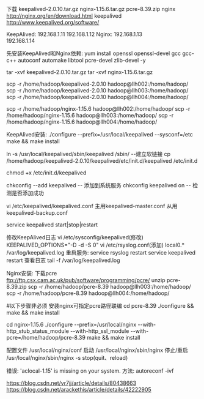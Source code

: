 下载 keepalived-2.0.10.tar.gz nginx-1.15.6.tar.gz pcre-8.39.zip
nginx           http://nginx.org/en/download.html
keepalived      http://www.keepalived.org/software/

KeepAlived:
    192.168.1.11
    192.168.1.12
Nginx:
    192.168.1.13    
    192.168.1.14
        
先安装KeepAlived和Nginx依赖:
    yum install openssl openssl-devel gcc gcc-c++ autoconf automake libtool pcre-devel zlib-devel -y

tar -xvf keepalived-2.0.10.tar.gz
tar -xvf nginx-1.15.6.tar.gz

scp -r  /home/hadoop/keepalived-2.0.10 hadoop@llh002:/home/hadoop/
scp -r  /home/hadoop/keepalived-2.0.10 hadoop@llh003:/home/hadoop/
scp -r  /home/hadoop/keepalived-2.0.10 hadoop@llh004:/home/hadoop/

scp -r  /home/hadoop/nginx-1.15.6 hadoop@llh002:/home/hadoop/
scp -r  /home/hadoop/nginx-1.15.6 hadoop@llh003:/home/hadoop/
scp -r  /home/hadoop/nginx-1.15.6 hadoop@llh004:/home/hadoop/

KeepAlived安装:
./configure --prefix=/usr/local/keepalived --sysconf=/etc
make && make install

ln -s /usr/local/keepalived/sbin/keepalived /sbin/  --建立软链接
cp /home/hadoop/keepalived-2.0.10/keepalived/etc/init.d/keepalived /etc/init.d

chmod +x /etc/init.d/keepalived

chkconfig --add keepalived  -- 添加到系统服务
chkconfig keepalived on    -- 检测是否添加成功

vi /etc/keepalived/keepalived.conf
主用keepalived-master.conf
从用keepalived-backup.conf

service keepalived start|stop|restart

修改KeepAlived日志
vi /etc/sysconfig/keepalived(修改)
    KEEPALIVED_OPTIONS="-D -d -S 0"
vi /etc/rsyslog.conf(添加)
  local0.*  /var/log/keepalived.log
重启服务:
    service rsyslog restart
    service keepalived restart
查看日志
    tail -f /var/log/keepalived.log


Nginx安装:
下载pcre  ftp://ftp.csx.cam.ac.uk/pub/software/programming/pcre/
unzip pcre-8.39.zip
scp -r  /home/hadoop/pcre-8.39 hadoop@llh003:/home/hadoop/
scp -r  /home/hadoop/pcre-8.39 hadoop@llh004:/home/hadoop/

#以下步骤非必须  安装nginx可指定pcre路径联编
cd pcre-8.39
./configure && make && make install

cd nginx-1.15.6
./configure --prefix=/usr/local/nginx --with-http_stub_status_module --with-http_ssl_module --with-pcre=/home/hadoop/pcre-8.39
make && make install

配置文件    /usr/local/nginx/conf
启动        /usr/local/nginx/sbin/nginx
停止/重启   /usr/local/nginx/sbin/nginx -s stop(quit、reload)

错误:
     'aclocal-1.15' is missing on your system.    方法:  autoreconf -ivf 
     
     
https://blog.csdn.net/vr7jj/article/details/80438663
https://blog.csdn.net/arackethis/article/details/42222905
